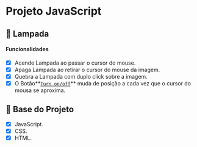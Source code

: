 # Projeto JavaScript

## 🚀 Lampada

#### Funcionalidades

- [X] Acende Lampada ao passar o cursor do mouse.
- [X] Apaga Lampada ao retirar o cursor do mouse da imagem.
- [X] Quebra a Lampada com duplo click sobre a imagem.
- [X] O Botão**[`Turn on/off`]()** muda de posição a cada vez que o cursor do mousa se aproxima.

## **🚀 Base do Projeto**

* [X] JavaScript.
* [X] CSS.
* [X] HTML.
